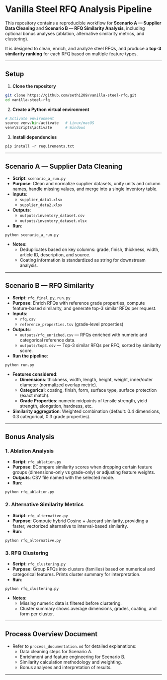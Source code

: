 # Vanilla Steel RFQ Analysis Pipeline

This repository contains a reproducible workflow for **Scenario A — Supplier Data Cleaning** and **Scenario B — RFQ Similarity Analysis**, including optional bonus analyses (ablation, alternative similarity metrics, and clustering).  

It is designed to clean, enrich, and analyze steel RFQs, and produce a **top-3 similarity ranking** for each RFQ based on multiple feature types.

---

## Setup

1. **Clone the repository**

```bash
git clone https://github.com/sethi209/vanilla-steel-rfq.git
cd vanilla-steel-rfq
```

2. **Create a Python virtual environment**

```python -m venv venv
# Activate environment
source venv/bin/activate   # Linux/macOS
venv\Scripts\activate      # Windows
```

3. **Install dependencies**

```
pip install -r requirements.txt
```

---

## Scenario A — Supplier Data Cleaning

- **Script**: `scenario_a_run.py`
- **Purpose**: Clean and normalize supplier datasets, unify units and column names, handle missing values, and merge into a single inventory table.
- **Inputs**:
    - `supplier_data1.xlsx`
    - `supplier_data2.xlsx`
- **Outputs**:
    - `outputs/inventory_dataset.csv`
    - `outputs/inventory_dataset.xlsx`
- **Run**:
```
python scenario_a_run.py
```
- **Notes**:
    - Deduplicates based on key columns: grade, finish, thickness, width, article ID, description, and source.
    - Coating information is standardized as string for downstream analysis.

---

## Scenario B — RFQ Similarity

- **Script**: `rfq_final.py`, `run.py`
- **Purpose**: Enrich RFQs with reference grade properties, compute feature-based similarity, and generate top-3 similar RFQs per request.
- **Inputs**:
    - `rfq.csv`
    - `reference_properties.tsv` (grade-level properties)
- **Outputs**:
    - `outputs/rfq_enriched.csv` — RFQs enriched with numeric and categorical reference data.
    - `outputs/top3.csv` — Top-3 similar RFQs per RFQ, sorted by similarity score.
- **Run the pipeline**:
```
python run.py
```
- **Features considered**:
    - **Dimensions**: thickness, width, length, height, weight, inner/outer diameter (normalized overlap metric).
    - **Categorical**: coating, finish, form, surface type, surface protection (exact match).
    - **Grade Properties**: numeric midpoints of tensile strength, yield strength, elongation, hardness, etc.
- **Similarity aggregation**: Weighted combination (default: 0.4 dimensions, 0.3 categorical, 0.3 grade properties).

---

## Bonus Analysis

### 1. Ablation Analysis

- **Script**: `rfq_ablation.py`
- **Purpose**: ECompare similarity scores when dropping certain feature groups (dimensions-only vs grade-only) or adjusting feature weights.
- **Outputs**: CSV file named with the selected mode.
- **Run**:
```
python rfq_ablation.py
```

### 2. Alternative Similarity Metrics

- **Script**: `rfq_alternative.py`
- **Purpose**: Compute hybrid Cosine + Jaccard similarity, providing a faster, vectorized alternative to interval-based similarity.
- **Run**:
```
python rfq_alternative.py
```

### 3. RFQ Clustering

- **Script**: `rfq_clustering.py`
- **Purpose**: Group RFQs into clusters (families) based on numerical and categorical features. Prints cluster summary for interpretation.
- **Run**:
```
python rfq_clustering.py
```
- **Notes**:
    - Missing numeric data is filtered before clustering.
    - Cluster summary shows average dimensions, grades, coating, and form per cluster.

---

## Process Overview Document

- Refer to `process_documentation.md` for detailed explanations:
    - Data cleaning steps for Scenario A.
    - Enrichment and feature engineering for Scenario B.
    - Similarity calculation methodology and weighting.
    - Bonus analyses and interpretation of results.

---

